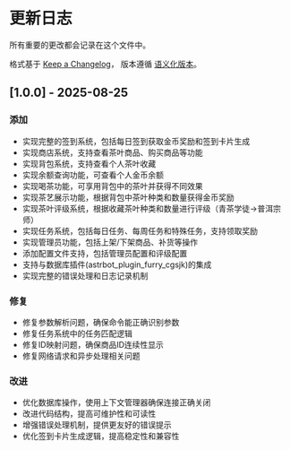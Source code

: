 # 更新日志

所有重要的更改都会记录在这个文件中。

格式基于 [Keep a Changelog](https://keepachangelog.com/zh-CN/1.0.0/)，
版本遵循 [语义化版本](https://semver.org/lang/zh-CN/)。

## [1.0.0] - 2025-08-25

### 添加
- 实现完整的签到系统，包括每日签到获取金币奖励和签到卡片生成
- 实现商店系统，支持查看茶叶商品、购买商品等功能
- 实现背包系统，支持查看个人茶叶收藏
- 实现余额查询功能，可查看个人金币余额
- 实现喝茶功能，可享用背包中的茶叶并获得不同效果
- 实现茶艺展示功能，根据背包中茶叶种类和数量获得金币奖励
- 实现茶叶评级系统，根据收藏茶叶种类和数量进行评级（青茶学徒→普洱宗师）
- 实现任务系统，包括每日任务、每周任务和特殊任务，支持领取奖励
- 实现管理员功能，包括上架/下架商品、补货等操作
- 添加配置文件支持，包括管理员配置和评级配置
- 支持与数据库插件(astrbot_plugin_furry_cgsjk)的集成
- 实现完整的错误处理和日志记录机制

### 修复
- 修复参数解析问题，确保命令能正确识别参数
- 修复任务系统中的任务匹配逻辑
- 修复ID映射问题，确保商品ID连续性显示
- 修复网络请求和异步处理相关问题

### 改进
- 优化数据库操作，使用上下文管理器确保连接正确关闭
- 改进代码结构，提高可维护性和可读性
- 增强错误处理机制，提供更友好的错误提示
- 优化签到卡片生成逻辑，提高稳定性和兼容性